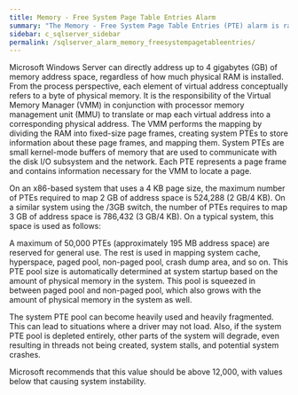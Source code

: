 ```yaml
---
title: Memory - Free System Page Table Entries Alarm
summary: "The Memory - Free System Page Table Entries (PTE) alarm is raised when this performance counter falls below a threshold."
sidebar: c_sqlserver_sidebar
permalink: /sqlserver_alarm_memory_freesystempagetableentries/
---
```






Microsoft Windows Server can directly address up to 4 gigabytes (GB) of memory address space, regardless of how much physical RAM is installed. From the process perspective, each element of virtual address conceptually refers to a byte of physical memory. It is the responsibility of the Virtual Memory Manager (VMM) in conjunction with processor memory management unit (MMU) to translate or map each virtual address into a corresponding physical address. The VMM performs the mapping by dividing the RAM into fixed-size page frames, creating system PTEs to store information about these page frames, and mapping them. System PTEs are small kernel-mode buffers of memory that are used to communicate with the disk I/O subsystem and the network. Each PTE represents a page frame and contains information necessary for the VMM to locate a page.

On an x86-based system that uses a 4 KB page size, the maximum number of PTEs required to map 2 GB of address space is 524,288 (2 GB/4 KB). On a similar system using the /3GB switch, the number of PTEs requires to map 3 GB of address space is 786,432 (3 GB/4 KB). On a typical system, this space is used as follows:

A maximum of 50,000 PTEs (approximately 195 MB address space) are reserved for general use.
The rest is used in mapping system cache, hyperspace, paged pool, non-paged pool, crash dump area, and so on.
This PTE pool size is automatically determined at system startup based on the amount of physical memory in the system. This pool is squeezed in between paged pool and non-paged pool, which also grows with the amount of physical memory in the system as well.

The system PTE pool can become heavily used and heavily fragmented. This can lead to situations where a driver may not load. Also, if the system PTE pool is depleted entirely, other parts of the system will degrade, even resulting in threads not being created, system stalls, and potential system crashes.

Microsoft recommends that this value should be above 12,000, with values below that causing system instability.
